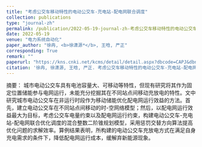 ```yaml
---
title: "考虑公交车移动特性的电动公交车-充电站-配电网联合调度"
collection: publications
type: "journal-zh"
permalink: /publication/2022-05-19-journal-zh-考虑公交车移动特性的电动公交车-充电站-配电网联合调度
date: 2022-05-19
venue: "电力系统自动化"
paper_author: "徐冉, <b>徐潇源*</b>, 王晗, 严正"
corresponding: True
remark: ""
paperurl: "https://kns.cnki.net/kcms/detail/detail.aspx?dbcode=CAPJ&dbname=CAPJLAST&filename=DLXT20220518000&uniplatform=NZKPT&v=JjENo4CVsXBynF1N99xNPt7x0fkqXs88rpfljz7xAAZ6qRcy5NkLFOQfdyq8hXyG"
citation: '徐冉, 徐潇源, 王晗, 严正. 考虑公交车移动特性的电动公交车-充电站-配电网联合调度[J]. 电力系统自动化, 2022: 1-12.'
---
```


摘要：
城市电动公交车具有电池容量大、可移动等特性，但现有研究将其作为固定位置储能参与电网运行，未能充分挖掘其在不同站点间移动充放电的特性。文中研究城市电动公交车在非运行时段作为移动储能优化配电网运行效益的方法。首先，建立电动公交车在不同站点间移动的时-空网络模型；然后，以配电网运行效益最大为目标，考虑公交车电量约束以及配电网运行约束，构建电动公交车-充电站-配电网联合优化调度的混合整数二阶锥规划模型，采用惩罚交替方向算法提高优化问题的求解效率。算例结果表明，所构建的电动公交车充放电方式在满足自身充电需求的条件下，降低配电网运行成本，缓解弃新能源现象。